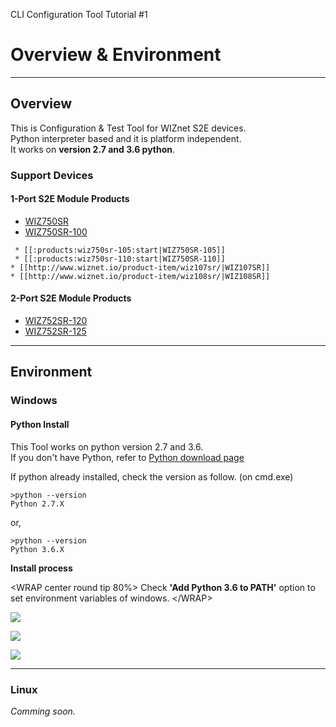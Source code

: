 CLI Configuration Tool Tutorial \#1

# Overview & Environment

-----

## Overview

This is Configuration & Test Tool for WIZnet S2E devices.  
Python interpreter based and it is platform independent.  
It works on **version 2.7 and 3.6 python**.

### Support Devices

#### 1-Port S2E Module Products

  - [WIZ750SR](../WIZ750SR/WIZ750SR.md)
  - [WIZ750SR-100](../../WIZ750SR-1xx-Series/WIZ750SR-100/WIZ750SR-100.md)

<!-- end list -->

``` 
 * [[:products:wiz750sr-105:start|WIZ750SR-105]]
 * [[:products:wiz750sr-110:start|WIZ750SR-110]]
* [[http://www.wiznet.io/product-item/wiz107sr/|WIZ107SR]]
* [[http://www.wiznet.io/product-item/wiz108sr/|WIZ108SR]]
```

#### 2-Port S2E Module Products

  - [WIZ752SR-120](../../WIZ752SR-12x-Series/WIZ752SR-120/WIZ752SR-120.md)
  - [WIZ752SR-125](../../WIZ752SR-12x-Series/WIZ752SR-125/WIZ752SR-125.md)

-----

## Environment

### Windows

#### Python Install

This Tool works on python version 2.7 and 3.6.  
If you don't have Python, refer to [Python download
page](https://www.python.org/downloads/)

If python already installed, check the version as follow. (on cmd.exe)

    >python --version
    Python 2.7.X

or,

    >python --version
    Python 3.6.X

**Install process**

\<WRAP center round tip 80%\> Check **'Add Python 3.6 to PATH'** option
to set environment variables of windows. \</WRAP\>

![](/products/configtool/overview/install_python_01.png)

![](/products/configtool/overview/install_python_02.png)

![](/products/configtool/overview/install_python_03.png)

-----

### Linux

*Comming soon.*
